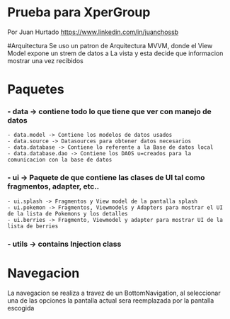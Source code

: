 # Prueba para XperGroup
Por Juan Hurtado https://www.linkedin.com/in/juanchossb

#Arquitectura
Se uso un patron de Arquitectura MVVM, donde el View Model expone un strem de datos a La vista y esta decide que informacion mostrar una vez recibidos

# Paquetes

### - data -> contiene todo lo que tiene que ver con manejo de datos
    - data.model -> Contiene los modelos de datos usados
    - data.source -> Datasources para obtener datos necesarios
    - data.database -> Contiene lo referente a la Base de datos local
    - data.database.dao -> Contiene los DAOS u=creados para la comunicacion con la base de datos
    
### - ui -> Paquete de que contiene las clases de UI tal como fragmentos, adapter, etc..
    - ui.splash -> Fragmentos y View model de la pantalla splash
    - ui.pokemon -> Fragmentos, Viewmodels y Adapters para mostrar el UI de la lista de Pokemons y los detalles
    - ui.berries -> Fragmento, Viewmodel y adapter para mostrar UI de la lista de berries

### - utils -> contains Injection class

# Navegacion
La navegacion se realiza a travez de un BottomNavigation, al seleccionar una de las opciones la pantalla actual sera reemplazada por la pantalla escogida 

